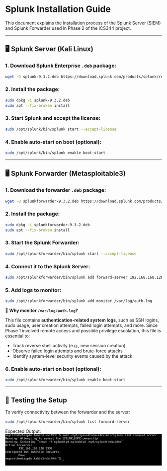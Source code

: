 # Splunk Installation Guide

This document explains the installation process of the Splunk Server (SIEM) and Splunk Forwarder used in Phase 2 of the ICS344 project.

---

## 🖥️ Splunk Server (Kali Linux)

###  1. Download Splunk Enterprise `.deb` package:

```bash
wget -O splunk-9.3.2.deb https://download.splunk.com/products/splunk/releases/9.3.2/linux/splunk-9.3.2-d8bb32809498-linux-2.6-amd64.deb
```

###  2. Install the package:

```bash
sudo dpkg -i splunk-9.3.2.deb
sudo apt --fix-broken install
```

###  3. Start Splunk and accept the license:

```bash
sudo /opt/splunk/bin/splunk start --accept-license
```

###  4. Enable auto-start on boot (optional):

```bash
sudo /opt/splunk/bin/splunk enable boot-start
```

---

## 🖥️ Splunk Forwarder (Metasploitable3)

###  1. Download the forwarder `.deb` package:

```bash
wget -O splunkforwarder-9.3.2.deb https://download.splunk.com/products/universalforwarder/releases/9.3.2/linux/splunkforwarder-9.3.2-d8bb32809498-linux-2.6-amd64.deb
```

###  2. Install the package:

```bash
sudo dpkg -i splunkforwarder-9.3.2.deb
sudo apt --fix-broken install
```

###  3. Start the Splunk Forwarder:

```bash
sudo /opt/splunkforwarder/bin/splunk start --accept-license
```

###  4. Connect it to the Splunk Server:

```bash
sudo /opt/splunkforwarder/bin/splunk add forward-server 192.168.168.128:9997
```

###  5. Add logs to monitor:

```bash
sudo /opt/splunkforwarder/bin/splunk add monitor /var/log/auth.log
```
📘 **Why monitor `/var/log/auth.log`?**

This file contains **authentication-related system logs**, such as SSH logins, sudo usage, user creation attempts, failed login attempts, and more. Since Phase 1 involved remote access and possible privilege escalation, this file is essential to:

- Track reverse shell activity (e.g., new session creation)
- Observe failed login attempts and brute-force attacks
- Identify system-level security events caused by the attack

###  6. Enable auto-start on boot (optional):

```bash
sudo /opt/splunkforwarder/bin/splunk enable boot-start
```

---

## 🧪 Testing the Setup

To verify connectivity between the forwarder and the server:

```bash
sudo /opt/splunkforwarder/bin/splunk list forward-server
```

Expected Output:
![Splunk Forwarder Verification](./phase2_screenshots/forward_list.png)